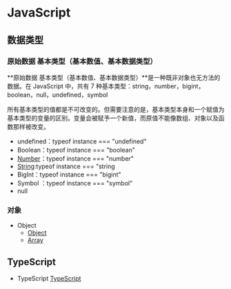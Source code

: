 
# JavaScript

## 数据类型

### 原始数据 基本类型（基本数值、基本数据类型）

**原始数据 基本类型（基本数值、基本数据类型）**是一种既非对象也无方法的数据。在 JavaScript 中，共有 7 种基本类型：string，number，bigint，boolean，null，undefined，symbol

所有基本类型的值都是不可改变的。但需要注意的是，基本类型本身和一个赋值为基本类型的变量的区别。变量会被赋予一个新值，而原值不能像数组、对象以及函数那样被改变。

- undefined：typeof instance === "undefined"
- Boolean：typeof instance === "boolean"
- [Number](/javascript/number)：typeof instance === "number"
- [String](/javascript/string):typeof instance === "string
- BigInt：typeof instance === "bigint"
- Symbol ：typeof instance === "symbol"
- null

### 对象

- Object
  - [Object](/javascript/object 'Object')
  - [Array](/javascript/array 'Array')


## TypeScript

- TypeScript
  [TypeScript](/javascript/typeScript)
